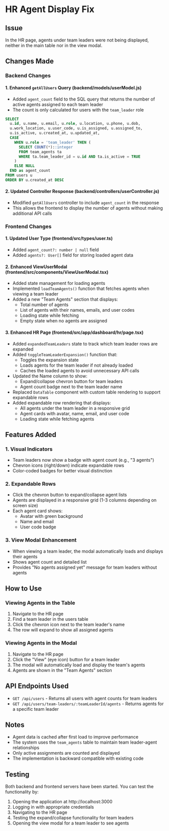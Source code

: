 # HR Agent Display Fix

## Issue
In the HR page, agents under team leaders were not being displayed, neither in the main table nor in the view modal.

## Changes Made

### Backend Changes

#### 1. Enhanced `getAllUsers` Query (backend/models/userModel.js)
- Added `agent_count` field to the SQL query that returns the number of active agents assigned to each team leader
- The count is only calculated for users with the `team_leader` role

```sql
SELECT 
  u.id, u.name, u.email, u.role, u.location, u.phone, u.dob, 
  u.work_location, u.user_code, u.is_assigned, u.assigned_to, 
  u.is_active, u.created_at, u.updated_at,
  CASE 
    WHEN u.role = 'team_leader' THEN (
      SELECT COUNT(*)::integer 
      FROM team_agents ta 
      WHERE ta.team_leader_id = u.id AND ta.is_active = TRUE
    )
    ELSE NULL
  END as agent_count
FROM users u 
ORDER BY u.created_at DESC
```

#### 2. Updated Controller Response (backend/controllers/userController.js)
- Modified `getAllUsers` controller to include `agent_count` in the response
- This allows the frontend to display the number of agents without making additional API calls

### Frontend Changes

#### 1. Updated User Type (frontend/src/types/user.ts)
- Added `agent_count?: number | null` field
- Added `agents?: User[]` field for storing loaded agent data

#### 2. Enhanced ViewUserModal (frontend/src/components/ViewUserModal.tsx)
- Added state management for loading agents
- Implemented `loadTeamAgents()` function that fetches agents when viewing a team leader
- Added a new "Team Agents" section that displays:
  - Total number of agents
  - List of agents with their names, emails, and user codes
  - Loading state while fetching
  - Empty state when no agents are assigned

#### 3. Enhanced HR Page (frontend/src/app/dashboard/hr/page.tsx)
- Added `expandedTeamLeaders` state to track which team leader rows are expanded
- Added `toggleTeamLeaderExpansion()` function that:
  - Toggles the expansion state
  - Loads agents for the team leader if not already loaded
  - Caches the loaded agents to avoid unnecessary API calls
- Updated the Name column to show:
  - Expand/collapse chevron button for team leaders
  - Agent count badge next to the team leader name
- Replaced `DataTable` component with custom table rendering to support expandable rows
- Added expandable row rendering that displays:
  - All agents under the team leader in a responsive grid
  - Agent cards with avatar, name, email, and user code
  - Loading state while fetching agents

## Features Added

### 1. Visual Indicators
- Team leaders now show a badge with agent count (e.g., "3 agents")
- Chevron icons (right/down) indicate expandable rows
- Color-coded badges for better visual distinction

### 2. Expandable Rows
- Click the chevron button to expand/collapse agent lists
- Agents are displayed in a responsive grid (1-3 columns depending on screen size)
- Each agent card shows:
  - Avatar with green background
  - Name and email
  - User code badge

### 3. View Modal Enhancement
- When viewing a team leader, the modal automatically loads and displays their agents
- Shows agent count and detailed list
- Provides "No agents assigned yet" message for team leaders without agents

## How to Use

### Viewing Agents in the Table
1. Navigate to the HR page
2. Find a team leader in the users table
3. Click the chevron icon next to the team leader's name
4. The row will expand to show all assigned agents

### Viewing Agents in the Modal
1. Navigate to the HR page
2. Click the "View" (eye icon) button for a team leader
3. The modal will automatically load and display the team's agents
4. Agents are shown in the "Team Agents" section

## API Endpoints Used
- `GET /api/users` - Returns all users with agent counts for team leaders
- `GET /api/users/team-leaders/:teamLeaderId/agents` - Returns agents for a specific team leader

## Notes
- Agent data is cached after first load to improve performance
- The system uses the `team_agents` table to maintain team leader-agent relationships
- Only active assignments are counted and displayed
- The implementation is backward compatible with existing code

## Testing
Both backend and frontend servers have been started. You can test the functionality by:
1. Opening the application at http://localhost:3000
2. Logging in with appropriate credentials
3. Navigating to the HR page
4. Testing the expand/collapse functionality for team leaders
5. Opening the view modal for a team leader to see agents


